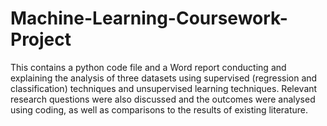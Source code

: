 # Machine-Learning-Coursework-Project
This contains a python code file and a Word report conducting and explaining the analysis of three datasets using supervised (regression and classification) techniques and unsupervised learning techniques. Relevant research questions were also discussed and the outcomes were analysed using coding, as well as comparisons to the results of existing literature.
